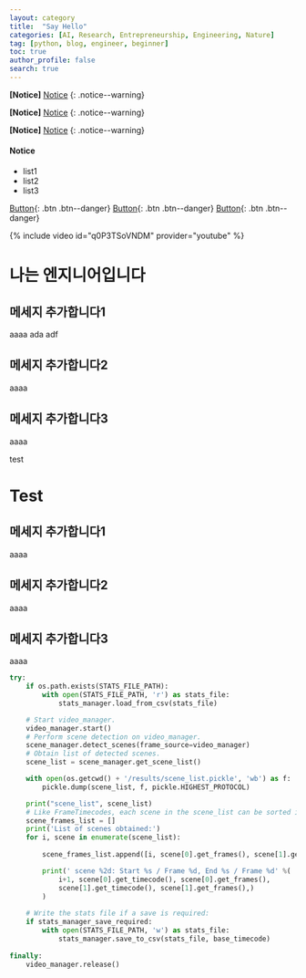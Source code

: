 ```yaml
---
layout: category
title:  "Say Hello"
categories: [AI, Research, Entrepreneurship, Engineering, Nature]
tag: [python, blog, engineer, beginner]
toc: true
author_profile: false
search: true
---
```


**[Notice]** [Notice](https://teddylee777.github.io/)
{: .notice--warning}

**[Notice]** [Notice](https://teddylee777.github.io/)
{: .notice--warning}

**[Notice]** [Notice](https://teddylee777.github.io/)
{: .notice--warning}

<div class="notice--success">
<h4>Notice</h4>
<ul>
    <li>list1</li>
    <li>list2</li>
    <li>list3</li>

</ul>

</div>

[Button](https://google.com){: .btn .btn--danger}
[Button](https://google.com){: .btn .btn--danger}
[Button](https://google.com){: .btn .btn--danger}

{% include video id="q0P3TSoVNDM" provider="youtube" %}

# 나는 엔지니어입니다

## 메세지 추가합니다1
aaaa ada adf
## 메세지 추가합니다2
aaaa
## 메세지 추가합니다3
aaaa

test

# Test


## 메세지 추가합니다1
aaaa
## 메세지 추가합니다2
aaaa
## 메세지 추가합니다3
aaaa

```python
try:
    if os.path.exists(STATS_FILE_PATH):
        with open(STATS_FILE_PATH, 'r') as stats_file:
            stats_manager.load_from_csv(stats_file)

    # Start video_manager.
    video_manager.start()
    # Perform scene detection on video_manager.
    scene_manager.detect_scenes(frame_source=video_manager)
    # Obtain list of detected scenes.
    scene_list = scene_manager.get_scene_list()

    with open(os.getcwd() + '/results/scene_list.pickle', 'wb') as f:
        pickle.dump(scene_list, f, pickle.HIGHEST_PROTOCOL)

    print("scene_list", scene_list)
    # Like FrameTimecodes, each scene in the scene_list can be sorted if the list of scenes becomes unsorted.
    scene_frames_list = []
    print('List of scenes obtained:')
    for i, scene in enumerate(scene_list):
        
        scene_frames_list.append([i, scene[0].get_frames(), scene[1].get_frames()])

        print(' scene %2d: Start %s / Frame %d, End %s / Frame %d' %(
            i+1, scene[0].get_timecode(), scene[0].get_frames(),
            scene[1].get_timecode(), scene[1].get_frames(),)
        )
    
    # Write the stats file if a save is required:
    if stats_manager_save_required:
        with open(STATS_FILE_PATH, 'w') as stats_file:
            stats_manager.save_to_csv(stats_file, base_timecode)
    
finally:
    video_manager.release()
```

